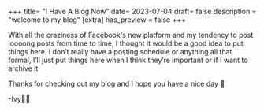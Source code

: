 +++
title= "I Have A Blog Now"
date= 2023-07-04
draft= false
description = "welcome to my blog"
[extra]
has_preview = false
+++

With all the craziness of Facebook's new platform and my tendency to post loooong posts from time to time, I thought it would be a good idea to put things here. I don’t really have a posting schedule or anything all that formal, I’ll just put things here when I think they’re important or if I want to archive it

Thanks for checking out my blog and I hope you have a nice day 💜

-Ivy🏳️‍⚧️